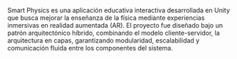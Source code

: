 Smart Physics es una aplicación educativa interactiva desarrollada en Unity que busca mejorar la enseñanza de la física mediante experiencias inmersivas en realidad aumentada (AR).
El proyecto fue diseñado bajo un patrón arquitectónico híbrido, combinando el modelo cliente-servidor, la arquitectura en capas, garantizando modularidad, escalabilidad y comunicación fluida entre los componentes del sistema.
